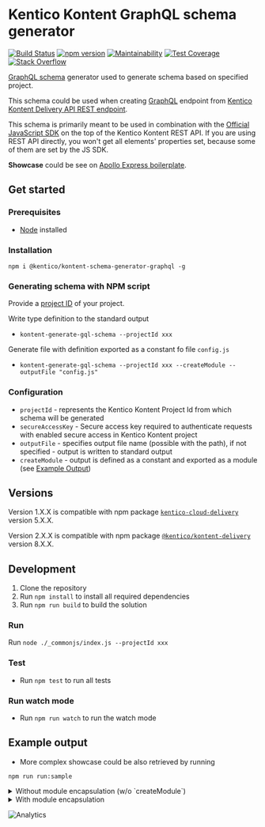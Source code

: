 # Kentico Kontent GraphQL schema generator

[![Build Status](https://api.travis-ci.com/Kentico/kontent-graphql-schema-generator.svg?branch=master)](https://travis-ci.com/Kentico/kontent-graphql-schema-generator)
[![npm version](https://badge.fury.io/js/%40kentico%2Fkontent-schema-generator-graphql.svg)](https://badge.fury.io/js/%40kentico%2Fkontent-schema-generator-graphql)
[![Maintainability](https://api.codeclimate.com/v1/badges/0f6d187a729e061ab12f/maintainability)](https://codeclimate.com/github/Kentico/kontent-schema-generator-graphql/maintainability)
[![Test Coverage](https://api.codeclimate.com/v1/badges/0f6d187a729e061ab12f/test_coverage)](https://codeclimate.com/github/Kentico/kontent-schema-generator-graphql/test_coverage)
[![Stack Overflow](https://img.shields.io/badge/Stack%20Overflow-ASK%20NOW-FE7A16.svg?logo=stackoverflow&logoColor=white)](https://stackoverflow.com/tags/kentico-kontent)

[GraphQL schema](https://graphql.org/learn/schema/) generator used to generate schema based on specified project.

This schema could be used when creating [GraphQL](https://graphql.org) endpoint from [Kentico Kontent Delivery API REST endpoint](https://docs.kontent.ai/reference/kentico-kontent-apis-overview#delivery-api).

This schema is primarily meant to be used in combination with the [Official JavaScript SDK](https://github.com/Kentico/kentico-kontent-js/tree/master/packages/delivery) on the top of the Kentico Kontent REST API. If you are using REST API directly, you won't get all elements' properties set, because some of them are set by the JS SDK.

**Showcase** could be see on [Apollo Express boilerplate](https://github.com/Kentico/kontent-boilerplate-express-apollo).

## Get started

### Prerequisites

* [Node](https://nodejs.org/en/download/) installed

### Installation

`npm i @kentico/kontent-schema-generator-graphql -g`

### Generating schema with NPM script

Provide a [project ID](https://docs.kontent.ai/reference/delivery-api#operation/list-content-items) of your project.

Write  type definition to the standard output

* `kontent-generate-gql-schema --projectId xxx`

Generate file with definition exported as a constant fo file `config.js`

* `kontent-generate-gql-schema --projectId xxx --createModule --outputFile "config.js"`

### Configuration

* `projectId` - represents the Kentico Kontent Project Id from which schema will be generated
* `secureAccessKey` - Secure access key required to authenticate requests with enabled secure access in Kentico Kontent project
* `outputFile` - specifies output file name (possible with the path), if not specified - output is written to standard output
* `createModule` - output is defined as a constant and exported as a module (see [Example Output](#example-output))

## Versions

Version 1.X.X is compatible with npm package [`kentico-cloud-delivery`](https://www.npmjs.com/package/kentico-cloud-delivery) version 5.X.X.

Version 2.X.X is compatible with npm package [`@kentico/kontent-delivery`](https://www.npmjs.com/package/@kentico/kontent-delivery) version 8.X.X.

## Development

1. Clone the repository
2. Run `npm install` to install all required dependencies
3. Run `npm run build` to build the solution

### Run

Run `node ./_commonjs/index.js --projectId xxx`

### Test

* Run `npm test` to run all tests

### Run watch mode

* Run `npm run watch` to run the watch mode

## Example output

* More complex showcase could be also retrieved by running

`npm run run:sample`

<details>
<summary>Without module encapsulation (w/o `createModule`)</summary>

```gql
type SystemInfo {
  id: String!
  name: String!
  codename: String!
  language: String!
  type: String!
  lastModified: String!
}
interface ContentItem {
  system: SystemInfo!
}
type MultipleChoiceElementOption {
  name: String!
  codename: String
}
type TaxonomyTerm {
  name: String!
  codename: String
}
type Asset {
  name: String
  type: String
  size: Int
  description: String
  url: String
  width: Int
  height: Int
}
type Link {
  codename: String
  itemID: String
  urlSlug: String
  type: String
}
type RichTextImage {
  imageId: String!
  url: String!
  description: String
  width: Int
  height: Int
}
type TextElement {
  type: String!
  name: String!
  value: String
}
type NumberElement {
  type: String!
  name: String!
  value: Int
}
type DateTimeElement {
  type: String!
  name: String!
  value: String
}
type MultipleChoiceElement {
  type: String!
  name: String!
  value: [MultipleChoiceElementOption]
}
type UrlSlugElement {
  type: String!
  name: String!
  value: String
}
type TaxonomyElement {
  type: String!
  name: String!
  value: [TaxonomyTerm]
  taxonomyGroup: String
}
type AssetElement {
  type: String!
  name: String!
  value: [Asset]
}
type RichTextElement {
  type: String!
  name: String!
  value: String
  linkedItemCodenames: [String]
  links: [Link]
  images: [RichTextImage]
  resolvedHtml: String
}
type CustomElement {
  type: String!
  name: String!
  value: String
}

type AboutUsContentType implements ContentItem {
  system: SystemInfo!
  metadata__og_description: TextElement
  metadata__meta_title: TextElement
  metadata__og_title: TextElement
  metadata__meta_description: TextElement
  metadata__twitter_site: TextElement
  url_pattern: UrlSlugElement
  metadata__twitter_image: AssetElement
  metadata__twitter_creator: TextElement
  metadata__twitter_title: TextElement
  metadata__twitter_description: TextElement
  metadata__og_image: AssetElement
  facts: [ContentItem]
}

```

</details>

<details>
<summary>With module encapsulation</summary>

```plain
const TYPE_DEFINITION = `type SystemInfo {
  id: String!
  name: String!
  codename: String!
  language: String!
  type: String!
  lastModified: String!
}
interface ContentItem {
  system: SystemInfo!
}
type MultipleChoiceElementOption {
  name: String!
  codename: String
}
type TaxonomyTerm {
  name: String!
  codename: String
}
type Asset {
  name: String
  type: String
  size: Int
  description: String
  url: String
  width: Int
  height: Int
}
type Link {
  codename: String
  itemID: String
  urlSlug: String
  type: String
}
type RichTextImage {
  imageId: String!
  url: String!
  description: String
  width: Int
  height: Int
}
type TextElement {
  type: String!
  name: String!
  value: String
}
type NumberElement {
  type: String!
  name: String!
  value: Int
}
type DateTimeElement {
  type: String!
  name: String!
  value: String
}
type MultipleChoiceElement {
  type: String!
  name: String!
  value: [MultipleChoiceElementOption]
}
type UrlSlugElement {
  type: String!
  name: String!
  value: String
}
type TaxonomyElement {
  type: String!
  name: String!
  value: [TaxonomyTerm]
  taxonomyGroup: String
}
type AssetElement {
  type: String!
  name: String!
  value: [Asset]
}
type RichTextElement {
  type: String!
  name: String!
  value: String
  linkedItemCodenames: [String]
  links: [Link]
  images: [RichTextImage]
  resolvedHtml: String
}
type CustomElement {
  type: String!
  name: String!
  value: String
}

type AboutUsContentType implements ContentItem {
  system: SystemInfo!
  metadata__og_description: TextElement
  metadata__meta_title: TextElement
  metadata__og_title: TextElement
  metadata__meta_description: TextElement
  metadata__twitter_site: TextElement
  url_pattern: UrlSlugElement
  metadata__twitter_image: AssetElement
  metadata__twitter_creator: TextElement
  metadata__twitter_title: TextElement
  metadata__twitter_description: TextElement
  metadata__og_image: AssetElement
  facts: [ContentItem]
}`;

module.exports = {
  TYPE_DEFINITION
}
```

</details>

![Analytics](https://kentico-ga-beacon.azurewebsites.net/api/UA-69014260-4/Kentico/kontent-schema-generator-graphql?pixel)
